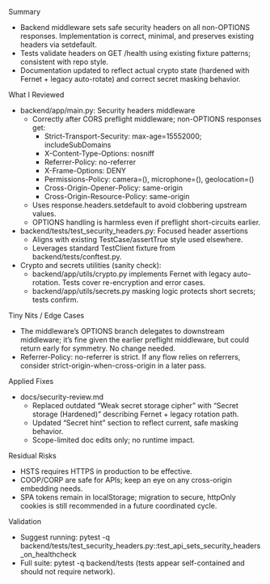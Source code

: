 Summary
- Backend middleware sets safe security headers on all non-OPTIONS responses. Implementation is correct, minimal, and preserves existing headers via setdefault.
- Tests validate headers on GET /health using existing fixture patterns; consistent with repo style.
- Documentation updated to reflect actual crypto state (hardened with Fernet + legacy auto-rotate) and correct secret masking behavior.

What I Reviewed
- backend/app/main.py: Security headers middleware
  - Correctly after CORS preflight middleware; non-OPTIONS responses get:
    - Strict-Transport-Security: max-age=15552000; includeSubDomains
    - X-Content-Type-Options: nosniff
    - Referrer-Policy: no-referrer
    - X-Frame-Options: DENY
    - Permissions-Policy: camera=(), microphone=(), geolocation=()
    - Cross-Origin-Opener-Policy: same-origin
    - Cross-Origin-Resource-Policy: same-origin
  - Uses response.headers.setdefault to avoid clobbering upstream values.
  - OPTIONS handling is harmless even if preflight short-circuits earlier.
- backend/tests/test_security_headers.py: Focused header assertions
  - Aligns with existing TestCase/assertTrue style used elsewhere.
  - Leverages standard TestClient fixture from backend/tests/conftest.py.
- Crypto and secrets utilities (sanity check):
  - backend/app/utils/crypto.py implements Fernet with legacy auto-rotation. Tests cover re-encryption and error cases.
  - backend/app/utils/secrets.py masking logic protects short secrets; tests confirm.

Tiny Nits / Edge Cases
- The middleware’s OPTIONS branch delegates to downstream middleware; it’s fine given the earlier preflight middleware, but could return early for symmetry. No change needed.
- Referrer-Policy: no-referrer is strict. If any flow relies on referrers, consider strict-origin-when-cross-origin in a later pass.

Applied Fixes
- docs/security-review.md
  - Replaced outdated “Weak secret storage cipher” with “Secret storage (Hardened)” describing Fernet + legacy rotation path.
  - Updated “Secret hint” section to reflect current, safe masking behavior.
  - Scope-limited doc edits only; no runtime impact.

Residual Risks
- HSTS requires HTTPS in production to be effective.
- COOP/CORP are safe for APIs; keep an eye on any cross-origin embedding needs.
- SPA tokens remain in localStorage; migration to secure, httpOnly cookies is still recommended in a future coordinated cycle.

Validation
- Suggest running: pytest -q backend/tests/test_security_headers.py::test_api_sets_security_headers_on_healthcheck
- Full suite: pytest -q backend/tests (tests appear self-contained and should not require network).